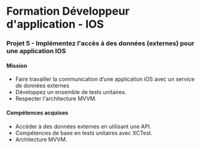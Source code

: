 # Formation Développeur d'application - IOS

### Projet 5 -  Implémentez l'accès à des données (externes) pour une application IOS

#### Mission

* Faire travailler la communication d’une application iOS avec un service de données externes
* Développez un ensemble de tests unitaires.
* Respecter l'architecture MVVM.

#### Compétences acquises

* Accéder à des données externes en utilisant une API.
* Compétences de base en tests unitaires avec XCTest.
* Architecture MVVM.
